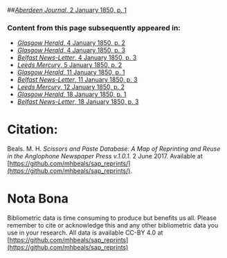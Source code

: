 ##[*Aberdeen Journal*, 2 January 1850, p. 1](https://mhbeals.github.io/sap_html/Aberdeen-Journal/Aberdeen-Journal-2-January-1850-p-1)

### Content from this page subsequently appeared in:
+ [*Glasgow Herald*, 4 January 1850, p. 2](https://mhbeals.github.io/sap_html/Glasgow-Herald/Glasgow-Herald-4-January-1850-p-2)
+ [*Glasgow Herald*, 4 January 1850, p. 3](https://mhbeals.github.io/sap_html/Glasgow-Herald/Glasgow-Herald-4-January-1850-p-3)
+ [*Belfast News-Letter*, 4 January 1850, p. 3](https://mhbeals.github.io/sap_html/Belfast-News-Letter/Belfast-News-Letter-4-January-1850-p-3)
+ [*Leeds Mercury*, 5 January 1850, p. 2](https://mhbeals.github.io/sap_html/Leeds-Mercury/Leeds-Mercury-5-January-1850-p-2)
+ [*Glasgow Herald*, 11 January 1850, p. 1](https://mhbeals.github.io/sap_html/Glasgow-Herald/Glasgow-Herald-11-January-1850-p-1)
+ [*Belfast News-Letter*, 11 January 1850, p. 3](https://mhbeals.github.io/sap_html/Belfast-News-Letter/Belfast-News-Letter-11-January-1850-p-3)
+ [*Leeds Mercury*, 12 January 1850, p. 2](https://mhbeals.github.io/sap_html/Leeds-Mercury/Leeds-Mercury-12-January-1850-p-2)
+ [*Glasgow Herald*, 18 January 1850, p. 1](https://mhbeals.github.io/sap_html/Glasgow-Herald/Glasgow-Herald-18-January-1850-p-1)
+ [*Belfast News-Letter*, 18 January 1850, p. 3](https://mhbeals.github.io/sap_html/Belfast-News-Letter/Belfast-News-Letter-18-January-1850-p-3)
                    
# Citation: 

Beals. M. H. *Scissors and Paste Database: A Map of Reprinting and Reuse in the Anglophone Newspaper Press v.1.0.1.* 2 June 2017. Available at [https://github.com/mhbeals/sap_reprints/](https://github.com/mhbeals/sap_reprints/). 
                    
# Nota Bona

Bibliometric data is time consuming to produce but benefits us all. Please remember to cite or acknowledge this and any other bibliometric data you use in your research. All data is available CC-BY 4.0 at [https://github.com/mhbeals/sap_reprints](https://github.com/mhbeals/sap_reprints)